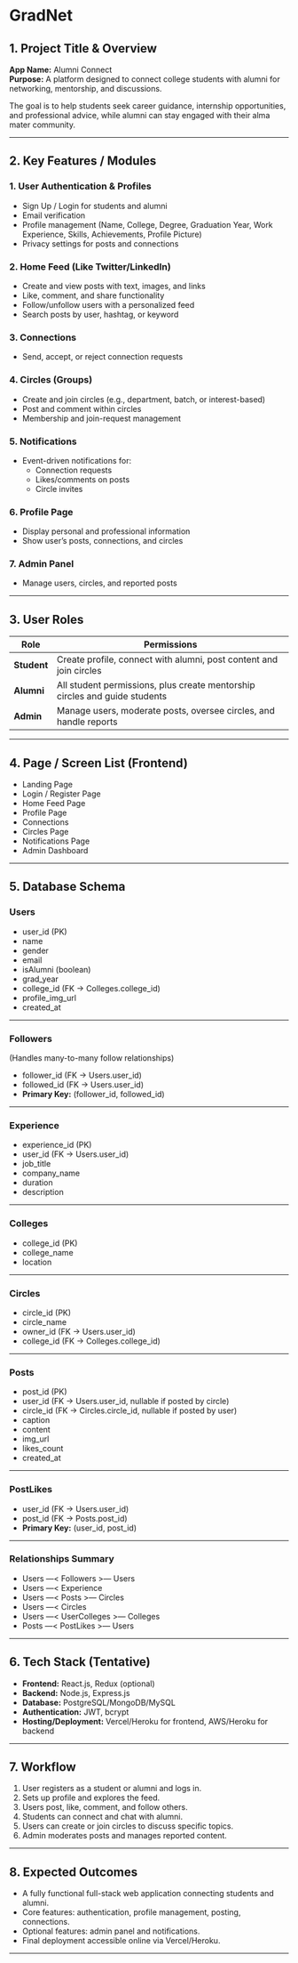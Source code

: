 # GradNet

## 1. Project Title & Overview
**App Name:** Alumni Connect  
**Purpose:** A platform designed to connect college students with alumni for networking, mentorship, and discussions.  

The goal is to help students seek career guidance, internship opportunities, and professional advice, while alumni can stay engaged with their alma mater community.

---

## 2. Key Features / Modules

### 1. User Authentication & Profiles
- Sign Up / Login for students and alumni  
- Email verification  
- Profile management (Name, College, Degree, Graduation Year, Work Experience, Skills, Achievements, Profile Picture)  
- Privacy settings for posts and connections 

### 2. Home Feed (Like Twitter/LinkedIn)
- Create and view posts with text, images, and links  
- Like, comment, and share functionality  
- Follow/unfollow users with a personalized feed  
- Search posts by user, hashtag, or keyword  

### 3. Connections
- Send, accept, or reject connection requests

### 4. Circles (Groups)
- Create and join circles (e.g., department, batch, or interest-based)  
- Post and comment within circles  
- Membership and join-request management  

### 5. Notifications
- Event-driven notifications for:
  - Connection requests  
  - Likes/comments on posts  
  - Circle invites

### 6. Profile Page
- Display personal and professional information  
- Show user’s posts, connections, and circles  

### 7. Admin Panel
- Manage users, circles, and reported posts  

---

## 3. User Roles

| Role | Permissions |
|------|--------------|
| **Student** | Create profile, connect with alumni, post content and join circles|
| **Alumni** | All student permissions, plus create mentorship circles and guide students |
| **Admin** | Manage users, moderate posts, oversee circles, and handle reports |

---

## 4. Page / Screen List (Frontend)
- Landing Page  
- Login / Register Page  
- Home Feed Page  
- Profile Page  
- Connections
- Circles Page  
- Notifications Page  
- Admin Dashboard

---

## 5. Database Schema

### Users
- user_id (PK)  
- name  
- gender  
- email  
- isAlumni (boolean)  
- grad_year  
- college_id (FK → Colleges.college_id)  
- profile_img_url  
- created_at  

---

### Followers  
(Handles many-to-many follow relationships)
- follower_id (FK → Users.user_id)  
- followed_id (FK → Users.user_id)  
- **Primary Key:** (follower_id, followed_id)  

---

### Experience
- experience_id (PK)  
- user_id (FK → Users.user_id)  
- job_title  
- company_name  
- duration  
- description  

---

### Colleges
- college_id (PK)  
- college_name  
- location  

---

### Circles
- circle_id (PK)  
- circle_name  
- owner_id (FK → Users.user_id)  
- college_id (FK → Colleges.college_id)  

---

### Posts
- post_id (PK)  
- user_id (FK → Users.user_id, nullable if posted by circle)  
- circle_id (FK → Circles.circle_id, nullable if posted by user)  
- caption  
- content  
- img_url  
- likes_count  
- created_at  

---

### PostLikes
- user_id (FK → Users.user_id)  
- post_id (FK → Posts.post_id)  
- **Primary Key:** (user_id, post_id)  

---

### Relationships Summary
- Users —< Followers >— Users  
- Users —< Experience  
- Users —< Posts >— Circles  
- Users —< Circles  
- Users —< UserColleges >— Colleges  
- Posts —< PostLikes >— Users  

---

## 6. Tech Stack (Tentative)
- **Frontend:** React.js, Redux (optional)  
- **Backend:** Node.js, Express.js  
- **Database:** PostgreSQL/MongoDB/MySQL
- **Authentication:** JWT, bcrypt  
- **Hosting/Deployment:** Vercel/Heroku for frontend, AWS/Heroku for backend  

---

## 7. Workflow
1. User registers as a student or alumni and logs in.  
2. Sets up profile and explores the feed.  
3. Users post, like, comment, and follow others.  
4. Students can connect and chat with alumni.  
5. Users can create or join circles to discuss specific topics.  
6. Admin moderates posts and manages reported content.  

---

## 8. Expected Outcomes
- A fully functional full-stack web application connecting students and alumni.  
- Core features: authentication, profile management, posting, connections.  
- Optional features: admin panel and notifications.
- Final deployment accessible online via Vercel/Heroku.  

---
